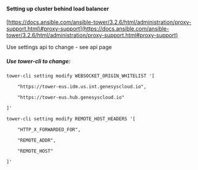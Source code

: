#### Setting up cluster behind load balancer

[https://docs.ansible.com/ansible-tower/3.2.6/html/administration/proxy-support.html\#proxy-support](https://docs.ansible.com/ansible-tower/3.2.6/html/administration/proxy-support.html#proxy-support)

Use settings api to change - see api page

##### Use tower-cli to change:

`tower-cli setting modify WEBSOCKET_ORIGIN_WHITELIST '[`

`    "https://tower-eus.idm.us.int.genesyscloud.io",`

`    "https://tower-eus.hub.genesyscloud.io"`

`]'`

`tower-cli setting modify REMOTE_HOST_HEADERS '[`

`    "HTTP_X_FORWARDED_FOR",`

`    "REMOTE_ADDR",`

`    "REMOTE_HOST"`

`]'`


